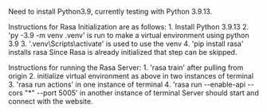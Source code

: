 Need to install Python3.9, currently testing with Python 3.9.13.

Instructions for Rasa Initialization are as follows:
	1. Install Python 3.9.13
 	2. 'py -3.9 -m venv .venv' is run to make a virtual environment using python 3.9
  	3. '.venv\Scripts\activate' is used to use the venv
   	4. 'pip install rasa' installs rasa
Since Rasa is already initialized that step can be skipped.    

Instructions for running the Rasa Server:
	1. 'rasa train' after pulling from origin
	2. initialize virtual environment as above in two instances of terminal
	3. 'rasa run actions' in one instance of terminal
	4. 'rasa run --enable-api --cors "*" --port 5005' in another instance of terminal
Server should start and connect with the website.
